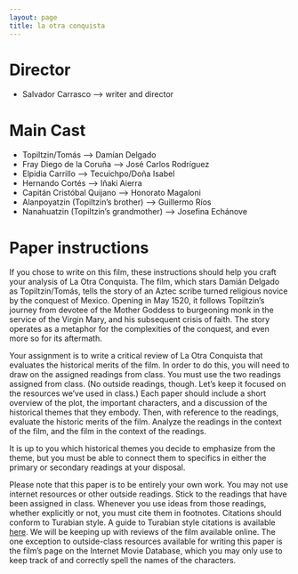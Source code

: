 ```yaml
---
layout: page
title: la otra conquista
---
```


# Director

* Salvador Carrasco –> writer and director

# Main Cast

* Topiltzin/Tomás –> Damían Delgado
* Fray Diego de la Coruña –> José Carlos Rodríguez
* Elpidia Carrillo –> Tecuichpo/Doña Isabel
* Hernando Cortés –> Iñaki Aierra
* Capitán Cristóbal Quijano –> Honorato Magaloni
* Alanpoyatzin (Topiltzin’s brother) –> Guillermo Ríos
* Nanahuatzin (Topiltzin’s grandmother) –> Josefina Echánove

# Paper instructions

If you chose to write on this film, these instructions should help you craft your analysis of La Otra
Conquista. The film, which stars Damián Delgado as Topiltzin/Tomás, tells the
story of an Aztec scribe turned religious novice by the conquest of Mexico.
Opening in May 1520, it follows Topiltzin’s journey from devotee of the Mother
Goddess to burgeoning monk in the service of the Virgin Mary, and his
subsequent crisis of faith. The story operates as a metaphor for the
complexities of the conquest, and even more so for its aftermath.

Your assignment is to write a critical review of La Otra Conquista that
evaluates the historical merits of the film. In order to do this, you will need
to draw on the assigned readings from class. You must use the two readings
assigned from class.
(No outside readings, though. Let’s keep it focused on the resources we’ve used
in class.) Each paper should include a short overview of the plot, the
important characters, and a discussion of the historical themes that they
embody. Then, with reference to the readings, evaluate the historic merits of
the film. Analyze the readings in the context of the film, and the film in the
context of the readings.

It is up to you which historical themes you decide to emphasize from the theme, but you must be able to connect them to specifics in either the primary or secondary readings at your disposal.

Please note that this paper is to be entirely your own work. You may not use
internet resources or other outside readings. Stick to the readings that have
been assigned in class. Whenever you use ideas from those readings, whether
explicitly or not, you must cite them in footnotes. Citations should conform to
Turabian style. A guide to Turabian style citations is available
[here](https://libguides.utk.edu/c.php?g=188584&p=3122379#s-lg-box-9616961). We
will be keeping up with reviews of the film available online. The one exception
to outside-class resources available for writing this paper is the film’s page
on the Internet Movie Database, which you may only use to keep track of and
correctly spell the names of the characters.
